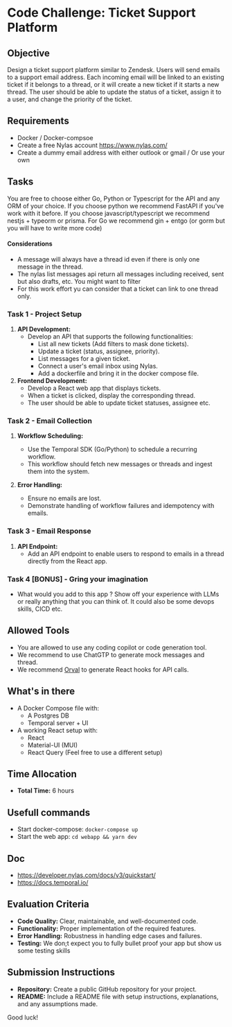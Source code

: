 # Code Challenge: Ticket Support Platform

## Objective
Design a ticket support platform similar to Zendesk. Users will send emails to a support email address. Each incoming email will be linked to an existing ticket if it belongs to a thread, or it will create a new ticket if it starts a new thread. The user should be able to update the status of a ticket, assign it to a user, and change the priority of the ticket. 


## Requirements
- Docker / Docker-compsoe
- Create a free Nylas account https://www.nylas.com/
- Create a dummy email address with either outlook or gmail / Or use your own
  
## Tasks

You are free to choose either Go, Python or Typescript for the API and any ORM of your choice. If you choose python we recommend FastAPI if you've work with it before. If you choose javascript/typescript we recommend nestjs + typeorm or prisma. For Go we recommend gin + entgo (or gorm but you will have to write more code)

#### Considerations
- A message will always have a thread id even if there is only one message in the thread.
- The nylas list messages api return all messages including received, sent but also drafts, etc. You might want to filter
- For this work effort yu can consider that a ticket can link to one thread only.


### Task 1 - Project Setup
1. **API Development:**
   - Develop an API that supports the following functionalities:
     - List all new tickets (Add filters to mask done tickets).
     - Update a ticket (status, assignee, priority).
     - List messages for a given ticket.
     - Connect a user's email inbox using Nylas.
     - Add a dockerfile and bring it in the docker compose file.
2. **Frontend Development:**
   - Develop a React web app that displays tickets.
   - When a ticket is clicked, display the corresponding thread.
   - The user should be able to update ticket statuses, assignee etc.

### Task 2 - Email Collection
1. **Workflow Scheduling:**
   - Use the Temporal SDK (Go/Python) to schedule a recurring workflow.
   - This workflow should fetch new messages or threads and ingest them into the system.
  
2. **Error Handling:**
   - Ensure no emails are lost.
   - Demonstrate handling of workflow failures and idempotency with emails.

### Task 3 -  Email Response
1. **API Endpoint:**
   - Add an API endpoint to enable users to respond to emails in a thread directly from the React app.

### Task 4 [BONUS] - Gring your imagination
   - What would you add to this app ? Show off your experience with LLMs or really anything that you can think of. It could also be some devops skills, CICD etc.

## Allowed Tools
- You are allowed to use any coding copilot or code generation tool.
- We recommend to use ChatGTP to generate mock messages and thread. 
- We recommend [Orval](https://orval.dev/) to generate React hooks for API calls.

## What's in there
- A Docker Compose file with:
  - A Postgres DB
  - Temporal server + UI
- A working React setup with:
  - React
  - Material-UI (MUI)
  - React Query (Feel free to use a different setup)

## Time Allocation
- **Total Time:** 6 hours

## Usefull commands
- Start docker-compose: `docker-compose up`
- Start the web app: `cd webapp && yarn dev` 

## Doc
- https://developer.nylas.com/docs/v3/quickstart/
- https://docs.temporal.io/

## Evaluation Criteria
- **Code Quality:** Clear, maintainable, and well-documented code.
- **Functionality:** Proper implementation of the required features.
- **Error Handling:** Robustness in handling edge cases and failures.
- **Testing:** We don;t expect you to fully bullet proof your app but show us some testing skills

## Submission Instructions
- **Repository:** Create a public GitHub repository for your project.
- **README:** Include a README file with setup instructions, explanations, and any assumptions made.
  
Good luck!

